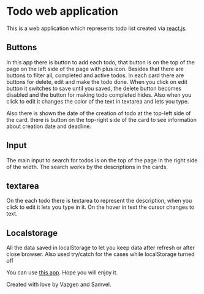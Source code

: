 # Todo web application

This is a web application which represents todo list created via [react.js](https://reactjs.org/docs/).

## Buttons

In this app there is button to add each todo, that button is on the top of the page on the left side of the page with plus icon. Besides that there are buttons to filter all, completed and active todos. In each card there are buttons for delete, edit and make the todo done. When you click on edit button it switches to save until you saved, the delete button becomes disabled and the button for making todo completed hides. Also when you click to edit it changes the color of the text in textarea and lets you type.

Also there is shown the date of the creation of todo at the top-left side of the card. there is button on the top-right side of the card to see information about creation date and deadline.

## Input

The main input to search for todos is on the top of the page in the right side of the width. The search works by the descriptions in the cards.

## textarea

On the each todo there is textarea to represent the description, when you click to edit it lets you type in it. On the hover in text the cursor changes to text.

## Localstorage

All the data saved in localStorage to let you keep data after refresh or after close browser. Also used try/catch for the cases while localStorage turned off

You can use [this app](https://to777do.web.app/). Hope you will enjoy it.

Created with love by Vazgen and Samvel.

